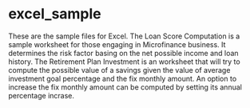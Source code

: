 # excel_sample
These are the sample files for Excel. 
The Loan Score Computation is a sample worksheet for those engaging in Microfinance business. It determines the risk factor basing on the net possible income and loan history.
The Retirement Plan Investment is an worksheet that will try to compute the possible value of a savings given the value of average investment goal percentage and the fix monthly amount. An option to increase the fix monthly amount can be computed by setting its annual percentage incrase.
